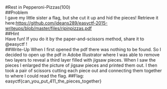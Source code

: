 #Rest in Pepperoni-Pizzas(100)  
##Problem  
I gave my little sister a flag, but she cut it up and hid the pieces! Retrieve it here:https://github.com/jdeans289/easyctf-2015-writeups/blob/master/files/ripinpizzas.pdf  
##Hint  
Have fun! If you do it by the paper-and-scissors method, share it to @easyctf !  
##Write-Up
When I first opened the pdf there was nothing to be found. So I decided to open up the pdf in Adobe Illustrator where I was able to remove two layers to reveal a third layer filled with jigsaw pieces. When I saw the pieces I enlarged the picture of jigsaw pieces and printed them out. I then took a pair of scissors cutting each piece out and connecting them together to where I could read the flag.
##Flag:
easyctf{can_you_put_411_the_pieces_together}
